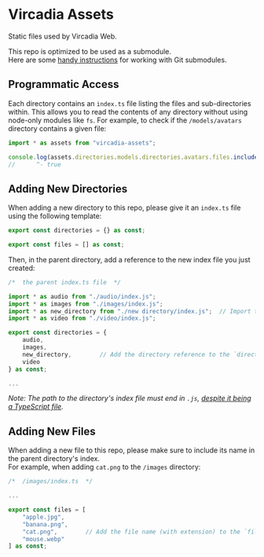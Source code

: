 # Vircadia Assets

Static files used by Vircadia Web.  

This repo is optimized to be used as a submodule.  
Here are some [handy instructions](https://gist.github.com/gitaarik/8735255) for working with Git submodules.


## Programmatic Access

Each directory contains an `index.ts` file listing the files and sub-directories within. This allows you to read the contents of any directory without using node-only modules like `fs`. For example, to check if the `/models/avatars` directory contains a given file:
```ts
import * as assets from "vircadia-assets";

console.log(assets.directories.models.directories.avatars.files.includes("awesome_avatar.glb"));
//      ^- true
```


## Adding New Directories

When adding a new directory to this repo, please give it an `index.ts` file using the following template:
```ts
export const directories = {} as const;

export const files = [] as const;

```

Then, in the parent directory, add a reference to the new index file you just created:
```ts
/*  the parent index.ts file  */

import * as audio from "./audio/index.js";
import * as images from "./images/index.js";
import * as new_directory from "./new directory/index.js";  // Import the directory's index.
import * as video from "./video/index.js";

export const directories = {
    audio,
    images,
    new_directory,        // Add the directory reference to the `directories` list.
    video
} as const;

...
```
*Note: The path to the directory's index file must end in `.js`, [despite it being a TypeScript file](https://stackoverflow.com/questions/75807785/why-do-i-need-to-include-js-extension-in-typescript-import-for-custom-module).*


## Adding New Files

When adding a new file to this repo, please make sure to include its name in the parent directory's index.  
For example, when adding `cat.png` to the `/images` directory:
```ts
/*  /images/index.ts  */

...

export const files = [
	"apple.jpg",
	"banana.png",
	"cat.png",        // Add the file name (with extension) to the `files` list.
	"mouse.webp"
] as const;
```
